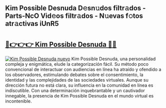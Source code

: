 ## Kim Possible Desnuda D𝚎sn𝚞dos filtr𝚊dos - Parts-NcO Vid𝚎os filtr𝚊dos - N𝚞evas f𝚘tos atr𝚊ctivas iUnR5

# <h2><a href="http://mb7rfrs.tromn.icu/?c=Kim+Possible+Desnuda">🔗👉👉👉 Kim Possible Desnuda 🔗🔗</a></h2>

[![Kim Possible Desnuda nuevo](https://i.imgur.com/pEAQMta.gif)](http://mb7rfrs.tromn.icu/?c=Kim+Possible+Desnuda)
Kim Possible Desnuda, una personalidad compleja y enigmática, elude la categorización fácil. Su método poco convencional de interactuar con audiencias en línea ha atraído y ofendido a los observadores, estimulando debates sobre el consentimiento, la identidad y las complejidades de las sociedades virtuales. Aunque su dirección futura no está clara, su influencia en la comunidad en línea es indiscutible. Con una determinación inquebrantable y un cautivador innegable, la presencia de Kim Possible Desnuda en el mundo virtual es incontenible.
